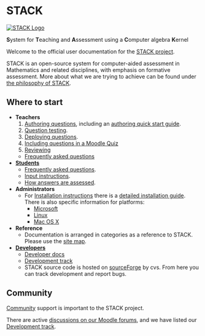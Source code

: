 # STACK

[![STACK Logo](%CONTENT/logo-trans.png)](About/Logo)

**S**ystem for **T**eaching and **A**ssessment using a **C**omputer algebra **K**ernel

Welcome to the official user documentation for the [STACK project](About/).

STACK is an open-source system for computer-aided assessment in Mathematics and related disciplines, with emphasis on formative assessment.
More about what we are trying to achieve can be found under [the philosophy of STACK](About/The_philosophy_of_STACK).

## Where to start ##

* **Teachers**
  1. [Authoring questions](Authoring/), including an [authoring quick start guide](Authoring/Authoring_quick_start).
  2. [Question testing](Authoring/Testing).
  3. [Deploying questions](Authoring/Deploying).
  4. [Including questions in a Moodle Quiz](Components/Moodle#Including_questions)
  5. [Reviewing](Authoring/Reviewing)
  *  [Frequently asked questions](Authoring/Author_FAQ)
* [**Students**](Students/)
  * [Frequently asked questions](Students/FAQ).
  * [Input instructions](Students/Answer_input).
  * [How answers are assessed](Students/Answer_assessment).
* **Administrators**
  * For [Installation instructions](Installation/) there is a [detailed installation guide](Installation/Installation_instructions). There is also specific information for platforms:
	 * [Microsoft](Installation/Installing_STACK_on_an_MS_Platform)
	 * [Linux](Installation/Installing_STACK_on_linux)
	 * [Mac OS X](Installation/Installing_STACK_on_Mac_OS_X)
* **Reference**
  * Documentation is arranged in categories as a reference to STACK.  Please use the [site map](Site_map).
* **[Developers]()**
  * [Developer docs](Developer/)
  * [Development track](Developer/Development_track)
  * STACK source code is hosted on [sourceForge](https://sourceforge.net/tracker2/?group_id=119224) by cvs.
    From here you can track development and report bugs.

## Community ##

[Community](Community/) support is important to the STACK project.

There are active [discussions on our Moodle forums](http://stack.bham.ac.uk/live/course/view.php?id=16), and we have listed our [Development track](Developer/Development_track).
